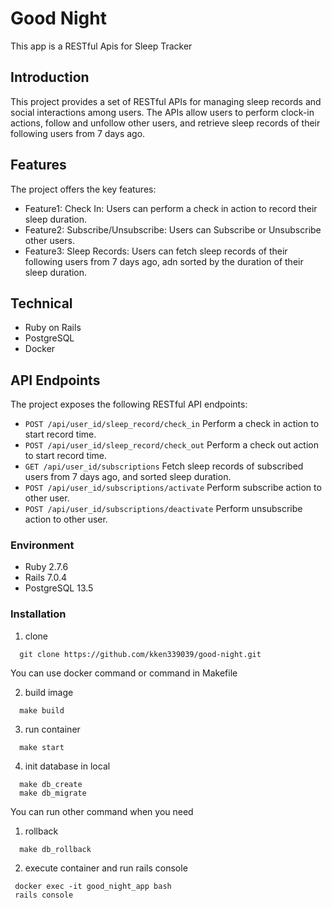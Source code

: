# Good Night

This app is a RESTful Apis for Sleep Tracker

## Introduction

This project provides a set of RESTful APIs for managing sleep records and social interactions among users. The APIs allow users to perform clock-in actions, follow and unfollow other users, and retrieve sleep records of their following users from 7 days ago.

## Features

The project offers the key features:

- Feature1: Check In: Users can perform a check in action to record their sleep duration.
- Feature2: Subscribe/Unsubscribe: Users can Subscribe or Unsubscribe other users.
- Feature3: Sleep Records: Users can fetch sleep records of their following users from 7 days ago, adn sorted by the duration of their sleep duration.

## Technical

- Ruby on Rails
- PostgreSQL
- Docker

## API Endpoints
The project exposes the following RESTful API endpoints:
- `POST /api/user_id/sleep_record/check_in` Perform a check in action to start record time.
- `POST /api/user_id/sleep_record/check_out` Perform a check out action to start record time.
- `GET /api/user_id/subscriptions` Fetch sleep records of subscribed users from 7 days ago, and sorted sleep duration.
- `POST /api/user_id/subscriptions/activate` Perform subscribe action to  other user.
- `POST /api/user_id/subscriptions/deactivate` Perform unsubscribe action to other user.

### Environment

- Ruby 2.7.6
- Rails 7.0.4
- PostgreSQL 13.5

### Installation

1. clone
```shell
  git clone https://github.com/kken339039/good-night.git
```

You can use docker command or command in Makefile

2. build image
```
  make build
```

3. run container
```
  make start
```

4. init database in local
```
  make db_create
  make db_migrate
```

You can run other command when you need
1. rollback
```
  make db_rollback
```

2. execute container and run rails console
```
 docker exec -it good_night_app bash
 rails console
```

